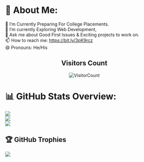 
# 💫 About Me:
🔭 I’m Currently Preparing For College Placements.<br>🌱 I’m currently Exploring Web Development,<br>💬 Ask me about Good First Issues & Exciting projects to work on.<br>📫 How to reach me: https://bit.ly/3pK9rcz<br>😄 Pronouns: He/His


<p align="center">
    <h2 align="center">Visitors Count</h2>
    <p align="center">
      <img src="https://profile-counter.glitch.me/{gaur8av}/count.svg" alt="VisitorCount">
    </p>
</p>

#


# 📊 GitHub Stats Overview:
![](https://github-readme-stats.vercel.app/api?username=gaur8av&theme=merko&hide_border=false&include_all_commits=true&count_private=true)<br/>
![](https://github-readme-streak-stats.herokuapp.com/?user=gaur8av&theme=merko&hide_border=false)<br/>
![](https://github-readme-stats.vercel.app/api/top-langs/?username=gaur8av&theme=merko&hide_border=false&include_all_commits=true&count_private=true&layout=compact)

## 🏆 GitHub Trophies
![](https://github-profile-trophy.vercel.app/?username=gaur8av&theme=discord&no-frame=false&no-bg=false&margin-w=4)
